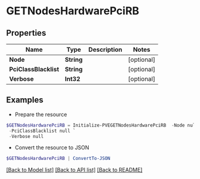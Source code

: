 # GETNodesHardwarePciRB
## Properties

Name | Type | Description | Notes
------------ | ------------- | ------------- | -------------
**Node** | **String** |  | [optional] 
**PciClassBlacklist** | **String** |  | [optional] 
**Verbose** | **Int32** |  | [optional] 

## Examples

- Prepare the resource
```powershell
$GETNodesHardwarePciRB = Initialize-PVEGETNodesHardwarePciRB  -Node null `
 -PciClassBlacklist null `
 -Verbose null
```

- Convert the resource to JSON
```powershell
$GETNodesHardwarePciRB | ConvertTo-JSON
```

[[Back to Model list]](../README.md#documentation-for-models) [[Back to API list]](../README.md#documentation-for-api-endpoints) [[Back to README]](../README.md)

